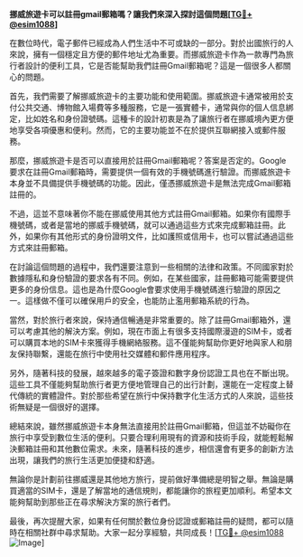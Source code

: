 **挪威旅遊卡可以註冊gmail郵箱嗎？讓我們來深入探討這個問題[[TG💪+ @esim1088](https://t.me/s/esim1088)]**

在數位時代，電子郵件已經成為人們生活中不可或缺的一部分。對於出國旅行的人來說，擁有一個穩定且方便的郵件地址尤為重要。而挪威旅遊卡作為一款專門為旅行者設計的便利工具，它是否能幫助我們註冊Gmail郵箱呢？這是一個很多人都關心的問題。

首先，我們需要了解挪威旅遊卡的主要功能和使用範圍。挪威旅遊卡通常被用於支付公共交通、博物館入場費等多種服務，它是一張實體卡，通常與你的個人信息綁定，比如姓名和身份證號碼。這種卡的設計初衷是為了讓旅行者在挪威境內更方便地享受各項優惠和便利。然而，它的主要功能並不在於提供互聯網接入或郵件服務。

那麼，挪威旅遊卡是否可以直接用於註冊Gmail郵箱呢？答案是否定的。Google要求在註冊Gmail郵箱時，需要提供一個有效的手機號碼進行驗證。而挪威旅遊卡本身並不具備提供手機號碼的功能。因此，僅憑挪威旅遊卡是無法完成Gmail郵箱註冊的。

不過，這並不意味著你不能在挪威使用其他方式註冊Gmail郵箱。如果你有國際手機號碼，或者是當地的挪威手機號碼，就可以通過這些方式來完成郵箱註冊。此外，如果你有其他形式的身份證明文件，比如護照或信用卡，也可以嘗試通過這些方式來註冊郵箱。

在討論這個問題的過程中，我們還要注意到一些相關的法律和政策。不同國家對於數據隱私和身份驗證的要求各有不同。例如，在某些國家，註冊郵箱可能需要提供更多的身份信息。這也是為什麼Google會要求使用手機號碼進行驗證的原因之一。這樣做不僅可以確保用戶的安全，也能防止濫用郵箱系統的行為。

當然，對於旅行者來說，保持通信暢通是非常重要的。除了註冊Gmail郵箱外，還可以考慮其他的解決方案。例如，現在市面上有很多支持國際漫遊的SIM卡，或者可以購買本地的SIM卡來獲得手機網絡服務。這不僅能夠幫助你更好地與家人和朋友保持聯繫，還能在旅行中使用社交媒體和郵件應用程序。

另外，隨著科技的發展，越來越多的電子簽證和數字身份認證工具也在不斷出現。這些工具不僅能夠幫助旅行者更方便地管理自己的出行計劃，還能在一定程度上替代傳統的實體證件。對於那些希望在旅行中保持數字化生活方式的人來說，這些技術無疑是一個很好的選擇。

總結來說，雖然挪威旅遊卡本身無法直接用於註冊Gmail郵箱，但這並不妨礙你在旅行中享受到數位生活的便利。只要合理利用現有的資源和技術手段，就能輕鬆解決郵箱註冊和其他數位需求。未來，隨著科技的進步，相信還會有更多的創新方法出現，讓我們的旅行生活更加便捷和舒適。

無論你是計劃前往挪威還是其他地方旅行，提前做好準備總是明智之舉。無論是購買適當的SIM卡，還是了解當地的通信規則，都能讓你的旅程更加順利。希望本文能夠幫助到那些正在尋求解決方案的旅行者們。

最後，再次提醒大家，如果有任何關於數位身份認證或郵箱註冊的疑問，都可以隨時在相關社群中尋求幫助。大家一起分享經驗，共同成長！[[TG💪+ @esim1088](https://t.me/s/esim1088) ![Image](https://i.postimg.cc/4NQfJmqS/Snipaste-2025-05-13-00-14-12.png)]